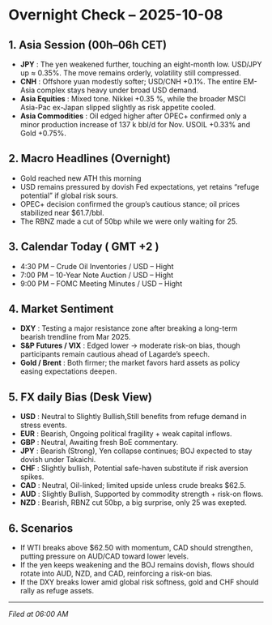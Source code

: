 # Overnight Check – 2025-10-08

## 1. Asia Session (00h–06h CET)
- **JPY** : The yen weakened further, touching an eight-month low. USD/JPY up ≈ 0.35%. The move remains orderly, volatility still compressed.
- **CNH** : Offshore yuan modestly softer; USD/CNH +0.1%. The entire EM-Asia complex stays heavy under broad USD demand. 
- **Asia Equities** : Mixed tone. Nikkei +0.35 %, while the broader MSCI Asia-Pac ex-Japan slipped slightly as risk appetite cooled.
- **Asia Commodities** : Oil edged higher after OPEC+ confirmed only a minor production increase of 137 k bbl/d for Nov. USOIL +0.33% and Gold +0.75%.

## 2. Macro Headlines (Overnight)
- Gold reached new ATH this morning 
- USD remains pressured by dovish Fed expectations, yet retains “refuge potential” if global risk sours.
- OPEC+ decision confirmed the group’s cautious stance; oil prices stabilized near $61.7/bbl.
- The RBNZ made a cut of 50bp while we were only waiting for 25.

## 3. Calendar Today ( GMT +2 )
- 4:30 PM – 	Crude Oil Inventories / USD – Hight
- 7:00 PM – 	10-Year Note Auction / USD – Hight
- 9:00 PM – 	FOMC Meeting Minutes / USD – Hight

## 4. Market Sentiment
- **DXY** : Testing a major resistance zone after breaking a long-term bearish trendline from Mar 2025.
- **S&P Futures / VIX** : Edged lower → moderate risk-on bias, though participants remain cautious ahead of Lagarde’s speech.
- **Gold / Brent** : Both firmer; the market favors hard assets as policy easing expectations deepen.

## 5. FX daily Bias (Desk View)
- **USD** : Neutral to Slightly Bullish,Still benefits from refuge demand in stress events.
- **EUR** : Bearish, Ongoing political fragility + weak capital inflows.
- **GBP** : Neutral, Awaiting fresh BoE commentary.
- **JPY** : Bearish (Strong), Yen collapse continues; BOJ expected to stay dovish under Takaichi.
- **CHF** : Slightly bullish, Potential safe-haven substitute if risk aversion spikes.
- **CAD** : Neutral, Oil-linked; limited upside unless crude breaks $62.5.
- **AUD** : Slightly Bullish, Supported by commodity strength + risk-on flows.
- **NZD** : Bearish, RBNZ cut 50bp, a big surprise, only 25 was exepted.

## 6. Scenarios
- If WTI breaks above $62.50 with momentum, CAD should strengthen, putting pressure on AUD/CAD toward lower levels.
- If the yen keeps weakening and the BOJ remains dovish, flows should rotate into AUD, NZD, and CAD, reinforcing a risk-on bias.
- If the DXY breaks lower amid global risk softness, gold and CHF should rally as refuge assets.
---
*Filed at 06:00 AM*
